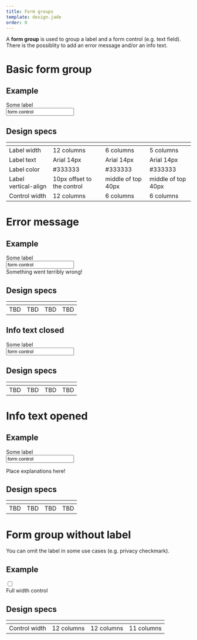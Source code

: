 ```yaml
---
title: Form groups
template: design.jade
order: 0
---
```


A **form group** is used to group a label and a form control (e.g. text field).
There is the possiblity to add an error message and/or an info text.

# Basic form group

## Example

<div style="max-width: 700px" >
  <div class="form__group">
    <label class="form__group__label">
      Some label
    </label>
    <div class="form__group__control">
      <input type="text" class="control control--input" value="form control" />
    </div>
  </div>
</div>

## Design specs

|    | <i class="icon icon--mobile" ></i>| <i class="icon icon--mobile" ></i> | <i class="icon icon--desktop" ></i> |
| -- | -- | -- | -- |
| Label width | 12 columns | 6 columns | 5 columns |
| Label text | Arial 14px | Arial 14px | Arial 14px |
| Label color | #333333 | #333333 | #333333 |
| Label vertical-align | 10px offset to the control | middle of top 40px | middle of top 40px |
| Control width | 12 columns | 6 columns | 6 columns |

# Error message

## Example

<div style="max-width: 700px" >
  <div class="form__group">
    <label class="form__group__label">
      Some label
    </label>
    <div class="form__group__control">
      <input type="text" class="control control--input" value="form control" />
      <div class="form__error-message" >
        Something went terribly wrong!
      </div>
    </div>
  </div>
</div>

## Design specs

|    | <i class="icon icon--mobile" ></i>| <i class="icon icon--mobile" ></i> | <i class="icon icon--desktop" ></i> |
| -- | -- | -- | -- |
| TBD | TBD | TBD | TBD |

## Info text closed

<div style="max-width: 700px" >
  <div class="form__group">
    <label class="form__group__label">
      <div class="info-icon">
        <a href="#" class="info-icon__icon"></a>
        <label class="info-icon__label">Some label</label>
      </div>
    </label>
    <div class="form__group__control">
      <input type="text" class="control control--input" value="form control" />
    </div>
  </div>
</div>

## Design specs

|    | <i class="icon icon--mobile" ></i>| <i class="icon icon--mobile" ></i> | <i class="icon icon--desktop" ></i> |
| -- | -- | -- | -- |
| TBD | TBD | TBD | TBD |

# Info text opened

## Example

<div style="max-width: 700px" >
  <div class="form__group">
    <label class="form__group__label">
      <div class="info-icon">
        <a href="#" class="info-icon__icon is-active"></a>
        <label class="info-icon__label">Some label</label>
      </div>
    </label>
    <div class="form__group__control">
      <input type="text" class="control control--input" value="form control" />
      <div class="form__info-text info-text">
        <p>Place explanations here!</p>
      </div>
    </div>
  </div>
</div>

## Design specs

|    | <i class="icon icon--mobile" ></i>| <i class="icon icon--mobile" ></i> | <i class="icon icon--desktop" ></i> |
| -- | -- | -- | -- |
| TBD | TBD | TBD | TBD |

# Form group without label

You can omit the label in some use cases (e.g. privacy checkmark).

## Example

<div style="max-width: 700px" >
  <div class="form__group">
    <div class="form__group__control form__group__control--fullwidth">
      <label data-checkbox="data-checkbox" class="checkbox">
        <input type="checkbox" class="checkbox__checkbox"/>
        <div class="checkbox__label">
          <div class="checkbox__label__text"><span>Full width control</span></div>
        </div>
      </label>
    </div>
  </div>
</div>

## Design specs

| | <i class="icon icon--mobile" ></i>| <i class="icon icon--mobile" ></i> | <i class="icon icon--desktop" ></i> |
| -- | -- | -- | -- |
| Control width | 12 columns | 12 columns | 11 columns |
<!-- Copyright AXA Versicherungen AG 2015 -->
